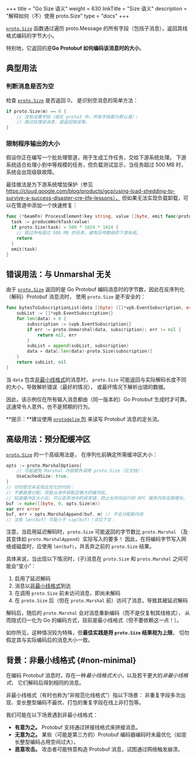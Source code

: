 +++
title = "Go Size 语义"
weight = 630
linkTitle = "Size 语义"
description = "解释如何（不）使用 proto.Size"
type = "docs"
+++

[`proto.Size`](https://pkg.go.dev/google.golang.org/protobuf/proto#Size)
函数通过遍历 proto.Message 的所有字段（包括子消息），返回其线格式编码的字节大小。

特别地，它返回的是**Go Protobuf 如何编码该消息时的大小**。

## 典型用法

### 判断消息是否为空

检查
[`proto.Size`](https://pkg.go.dev/google.golang.org/protobuf/proto#Size) 是否返回 0，
是识别空消息的简单方法：

```go
if proto.Size(m) == 0 {
    // 没有设置字段（或在 proto3 中，所有字段都为默认值）；
    // 跳过处理该消息，或返回错误等。
}
```

### 限制程序输出的大小

假设你正在编写一个批处理管道，用于生成工作任务，交给下游系统处理。
下游系统适合处理小到中等规模的任务，但负载测试显示，当任务超过 500 MB 时，
系统会出现级联故障。

最佳做法是为下游系统增加保护（参见
https://cloud.google.com/blog/products/gcp/using-load-shedding-to-survive-a-success-disaster-cre-life-lessons），
但如果无法实现负载卸载，可以在管道中添加一个快速修复：

```go {highlight="context:1,proto.Size,1"}
func (*beamFn) ProcessElement(key string, value []byte, emit func(proto.Message)) {
  task := produceWorkTask(value)
  if proto.Size(task) > 500 * 1024 * 1024 {
    // 跳过所有超过 500 MB 的任务，避免压垮脆弱的下游系统。
    return
  }
  emit(task)
}
```

## 错误用法：与 Unmarshal 无关

由于 [`proto.Size`](https://pkg.go.dev/google.golang.org/protobuf/proto#Size)
返回的是 Go Protobuf 编码消息时的字节数，因此在反序列化（解码）Protobuf 消息流时，
使用 `proto.Size` 是不安全的：

```go {highlight="context:1,proto.Size,1"}
func bytesToSubscriptionList(data []byte) ([]*vpb.EventSubscription, error) {
    subList := []*vpb.EventSubscription{}
    for len(data) > 0 {
        subscription := &vpb.EventSubscription{}
        if err := proto.Unmarshal(data, subscription); err != nil {
            return nil, err
        }
        subList = append(subList, subscription)
        data = data[:len(data)-proto.Size(subscription)]
    }
    return subList, nil
}
```

当 `data` 包含[非最小线格式](#non-minimal)的消息时，
`proto.Size` 可能返回与实际解码长度不同的大小，导致解析错误（最好的情况），
或最坏情况下解析出错的数据。

因此，该示例仅在所有输入消息都由（同一版本的）Go Protobuf 生成时才可靠。
这通常令人意外，也不是预期的行为。

**提示：**建议使用
[`protodelim` 包](https://pkg.go.dev/google.golang.org/protobuf/encoding/protodelim)
来读写 Protobuf 消息的定长流。

## 高级用法：预分配缓冲区

[`proto.Size`](https://pkg.go.dev/google.golang.org/protobuf/proto#Size) 的一个高级用法是，
在序列化前确定所需缓冲区大小：

```go
opts := proto.MarshalOptions{
    // 可能避免 Marshal 内部额外调用 proto.Size（见文档）：
    UseCachedSize: true,
}
// 切勿提交未实现此优化的代码：
// 不要直接分配，而是从池中获取足够大的缓冲区。
// 知道缓冲区大小后，可以丢弃池中的异常值，防止长时间运行的 RPC 服务内存无限增长。
buf := make([]byte, 0, opts.Size(m))
var err error
buf, err = opts.MarshalAppend(buf, m) // 不会分配新内存
// 注意 len(buf) 可能小于 cap(buf)！详见下文：
```

注意，当启用延迟解码时，`proto.Size` 可能返回的字节数比 `proto.Marshal`
（及其变体如 `proto.MarshalAppend`）实际写入的要多！
因此，在将编码字节写入网络或磁盘时，应使用 `len(buf)`，并丢弃之前的 `proto.Size` 结果。

具体来说，当出现以下情况时，(子)消息在 `proto.Size` 和 `proto.Marshal` 之间可能会“变小”：

1.  启用了延迟解码
2.  消息以[非最小线格式](#non-minimal)到达
3.  在调用 `proto.Size` 前未访问消息，即尚未解码
4.  在 `proto.Size` 后（但在 `proto.Marshal` 前）访问了消息，导致其被延迟解码

解码后，随后的 `proto.Marshal` 会对消息重新编码（而不是仅复制其线格式），
从而隐式归一化为 Go 的编码方式，目前是最小线格式（但不要依赖这一点！）。

如你所见，这种情况较为特殊，但**最佳实践是将 `proto.Size` 结果视为上限**，
切勿假定其与实际编码后的消息大小一致。

## 背景：非最小线格式 {#non-minimal}

在编码 Protobuf 消息时，存在一种*最小线格式大小*，以及若干更大的*非最小线格式*，
它们解码后得到相同的消息。

非最小线格式（有时也称为“非规范化线格式”）指以下场景：
非重复字段多次出现、变长整型编码不最优、打包的重复字段在线上非打包等。

我们可能在以下场景遇到非最小线格式：

*   **有意为之。** Protobuf 支持通过拼接线格式来拼接消息。
*   **无意为之。** 某些（可能是第三方的）Protobuf 编码器编码时未最优化（如变长整型编码占用空间过大）。
*   **恶意攻击。** 攻击者可能特意构造 Protobuf 消息，试图通过网络触发崩溃。
